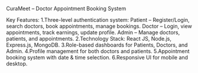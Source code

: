 CuraMeet – Doctor Appointment Booking System

Key Features:
      1.Three-level authentication system:
          Patient – Register/Login, search doctors, book appointments, manage bookings.
          Doctor – Login, view appointments, track earnings, update profile.
          Admin – Manage doctors, patients, and appointments.
      2.Technology Stack: React JS, Node.js, Express.js, MongoDB.
      3.Role-based dashboards for Patients, Doctors, and Admin.
      4.Profile management for both doctors and patients.
      5.Appointment booking system with date & time selection.
      6.Responsive UI for mobile and desktop.
